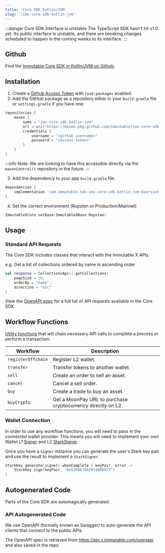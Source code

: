 ```yaml
---
title: 'Core SDK Kotlin/JVM'
slug: '/imx-core-sdk-kotlin-jvm'
---
```


:::danger Core SDK Interface is unstable
The TypeScript SDK hasn't hit v1.0 yet. Its public interface is unstable, and there are breaking changes scheduled to happen in the coming weeks to its interface. 
:::

## Github

Find the [Immutable Core SDK in Kotlin/JVM on Github](https://github.com/immutable/imx-core-sdk-kotlin-jvm).

## Installation

1. Create a [Github Access Token](https://docs.github.com/en/authentication/keeping-your-account-and-data-secure/creating-a-personal-access-token) with `read:packages` enabled.
2. Add the GitHub package as a repository either in your `build.gradle` file or `settings.gradle` if you have one:
```gradle
repositories {
    maven {
        name = "imx-core-sdk-kotlin-jvm"
        url = uri("https://maven.pkg.github.com/immutable/imx-core-sdk-kotlin-jvm")
        credentials {
            username = "<github username>"
            password = "<access token>"
        }
    }
}
```
:::info
Note: We are looking to have this accessible directly via the `mavenCentral()` repository in the future.
:::

3. Add the dependency to your app `build.gradle` file:
```gradle
dependencies {
    implementation 'com.immutable.sdk:imx-core-sdk-kotlin-jvm:$version'
}
```
4. Set the correct environment (Ropsten or Production/Mainnet)
```kt
ImmutableXCore.setBase(ImmutableXBase.Ropsten)
```

## Usage

### Standard API Requests

The Core SDK includes classes that interact with the Immutable X APIs.

e.g. Get a list of collections ordered by name in ascending order
```kt
val response = CollectionsApi().getCollections(
    pageSize = 20,
    orderBy = "name",
    direction = "asc"
)
```
View the [OpenAPI spec](https://github.com/immutable/imx-core-sdk-kotlin-jvm/blob/main/openapi.json) for a full list of API requests available in the Core SDK.

## Workflow Functions

[Utility functions](https://github.com/immutable/imx-core-sdk-kotlin-jvm/tree/main/imx-core-sdk-kotlin-jvm/src/main/kotlin/com/immutable/sdk/workflows) that will chain necessary API calls to complete a process or perform a transaction:


| Workflow           | Description                                                  |
|--------------------|--------------------------------------------------------------|
| `registerOffchain` | Register L2 wallet.                                          |
| `transfer`         | Transfer tokens to another wallet.                           |
| `sell`             | Create an order to sell an asset.                            |
| `cancel`           | Cancel a sell order.                                         |
| `buy`              | Create a trade to buy an asset.                              |
| `buyCrypto`        | Get a MoonPay URL to purchase cryptocurrency directly on L2. |

### Wallet Connection

In order to use any workflow functions, you will need to pass in the connected wallet provider. This means you will need to implement your own Wallet L1 [Signer](https://github.com/immutable/imx-core-sdk-kotlin-jvm/blob/main/imx-core-sdk-kotlin-jvm/src/main/kotlin/com/immutable/sdk/Signer.kt) and L2 [StarkSigner](https://github.com/immutable/imx-core-sdk-kotlin-jvm/blob/main/imx-core-sdk-kotlin-jvm/src/main/kotlin/com/immutable/sdk/Signer.kt).

Once you have a `Signer` instance you can generate the user's Stark key pair and use the result to implement a `StarkSigner`.
```kt
StarkKey.generate(signer).whenComplete { keyPair, error ->
    StarkKey.sign(keyPair, "0x5369676e2074686973")
}
```

## Autogenerated Code

Parts of the Core SDK are automagically generated.

### API Autogenerated Code

We use OpenAPI (formally known as Swagger) to auto-generate the API clients that connect to the public APIs.

The OpenAPI spec is retrieved from https://api.x.immutable.com/openapi and also saved in the repo.
